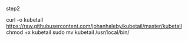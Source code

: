 step2




curl -o kubetail https://raw.githubusercontent.com/johanhaleby/kubetail/master/kubetail
chmod +x kubetail
sudo mv kubetail /usr/local/bin/
